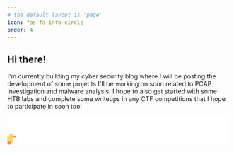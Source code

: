 ```yaml
---
# the default layout is 'page'
icon: fas fa-info-circle
order: 4
---
```


## Hi there!

I'm currently building my cyber security blog where I will be posting the development of some projects I'll be working on soon related to PCAP investigation and malware analysis. I hope to also get
started with some HTB labs and complete some writeups in any CTF competitions that I hope to participate in soon too!

![duck walking](assets/img/duck.gif)